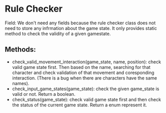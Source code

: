 
# Rule Checker
Field:
We don't need any fields because the rule checker class does not need to store any infrmation about the game state. 
It only provides static method to check the validity of a given gamestate. 

## Methods:
* check_valid_movement_interaction(game_state, name, position):  check valid game state first. Then based on the name, searching for that character and check validation of that movement and coresponding interaction. (There is a bug when there are characters have the same names). 
* check_input_game_states(game_state): check the given game_state is valid or not. Return a boolean.
* check_status(game_state): check valid game state first and then check the status of the current game state. Return a enum represent it. 



